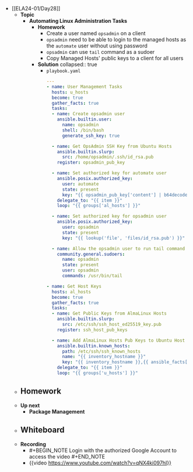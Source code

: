 - [[ELA24-01/Day28]]
	- **Topic**
		- **Automating Linux Administration Tasks**
			- **Homework**
				- Create a user named `opsadmin` on a client
				- `opsadmin` need to be able to login to the managed hosts as the `automate` user without using password
				- `opsadmin` can use `tail` command as a sudoer
				- Copy Managed Hosts' public keys to a client for all users
			- **Solution**
			  collapsed:: true
				- `playbook.yaml`
				  ```yaml
				  ---
				  - name: User Management Tasks
				    hosts: u_hosts
				    become: true
				    gather_facts: true
				    tasks:
				    - name: Create opsadmin user
				      ansible.builtin.user:
				        name: opsadmin
				        shell: /bin/bash
				        generate_ssh_key: true
				  
				    - name: Get OpsAdmin SSH Key from Ubuntu Hosts
				      ansible.builtin.slurp:
				        src: /home/opsadmin/.ssh/id_rsa.pub
				      register: opsadmin_pub_key
				  
				    - name: Set authorized key for automate user
				      ansible.posix.authorized_key:
				        user: automate
				        state: present
				        key: "{{ opsadmin_pub_key['content'] | b64decode }}"
				      delegate_to: "{{ item }}"
				      loop: "{{ groups['al_hosts'] }}"
				  
				    - name: Set authorized key for opsadmin user
				      ansible.posix.authorized_key:
				        user: opsadmin
				        state: present
				        key: "{{ lookup('file', 'files/id_rsa.pub') }}"
				  
				    - name: Allow the opsadmin user to run tail command
				      community.general.sudoers:
				        name: opsadmin
				        state: present
				        user: opsadmin
				        commands: /usr/bin/tail
				  
				  - name: Get Host Keys
				    hosts: al_hosts
				    become: true
				    gather_facts: true
				    tasks:
				    - name: Get Public Keys from AlmaLinux Hosts
				      ansible.builtin.slurp:
				        src: /etc/ssh/ssh_host_ed25519_key.pub
				      register: ssh_host_pub_keys
				  
				    - name: Add AlmaLinux Hosts Pub Keys to Ubuntu Host
				      ansible.builtin.known_hosts:
				        path: /etc/ssh/ssh_known_hosts
				        name: "{{ inventory_hostname }}"
				        key: "{{ inventory_hostname }},{{ ansible_facts['default_ipv4']['address'] }} {{ ssh_host_pub_keys['content'] | b64decode }}"
				      delegate_to: "{{ item }}"
				      loop: "{{ groups['u_hosts'] }}"
				  
				  ```
	- **Homework**
		-
	- **Up next**
		- **Package Management**
	- **Whiteboard**
		-
	- **Recording**
		- #+BEGIN_NOTE
		  Login with the authorized Google Account to access the video
		  #+END_NOTE
		- {{video https://www.youtube.com/watch?v=qNX4ki097hI}}